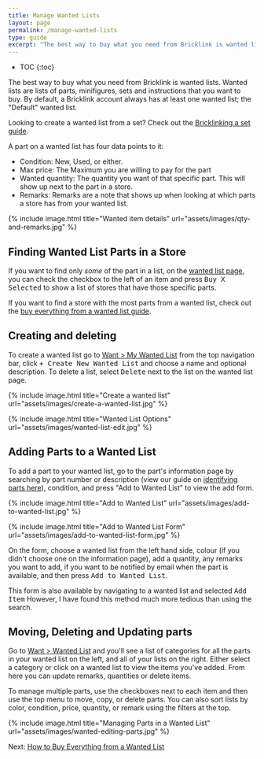 ```yaml
---
title: Manage Wanted Lists
layout: page
permalink: /manage-wanted-lists
type: guide
excerpt: "The best way to buy what you need from Bricklink is wanted lists. Wanted lists are lists of parts, minifigures, sets and instructions that you want to buy."
---
```


* TOC
{:toc}

The best way to buy what you need from Bricklink is wanted lists. Wanted lists are lists of parts, minifigures, sets and instructions that you want to buy. By default, a Bricklink account always has at least one wanted list; the "Default" wanted list.

<div class="alert alert-warning">
Looking to create a wanted list from a set? Check out the <a class="alert-link" href="/find-a-store-wanted-list">Bricklinking a set guide</a>.
</div>

A part on a wanted list has four data points to it:

- Condition: New, Used, or either.
- Max price: The Maximum you are willing to pay for the part
- Wanted quantity: The quantity you want of that specific part. This will show up next to the part in a store.
- Remarks: Remarks are a note that shows up when looking at which parts a store has from your wanted list.

{% include image.html
    title="Wanted item details"
    url="assets/images/qty-and-remarks.jpg"
%}

## Finding Wanted List Parts in a Store

If you want to find only *some* of the part in a list, on the [wanted list page](http://www.bricklink.com/wantedView.asp), you can check the checkbox to the left of an item and press <kbd>Buy X Selected</kbd> to show a list of stores that have those specific parts.

<div class="alert alert-warning">
If you want to find a store with the most parts from a wanted list, check out the <a class="alert-link" href="/find-store-with-the-most-parts-wanted-list">buy everything from a wanted list guide</a>.
</div>

## Creating and deleting

To create a wanted list go to [Want > My Wanted List](https://www.bricklink.com/v2/wanted/list.page) from the top navigation bar, click <kbd>+ Create New Wanted List</kbd> and choose a name and optional description. To delete a list, select <kbd>Delete</kbd> next to the list on the wanted list page.

{% include image.html
    title="Create a wanted list"
    url="assets/images/create-a-wanted-list.jpg"
%}

{% include image.html
    title="Wanted List Options"
    url="assets/images/wanted-list-edit.jpg"
%}

## Adding Parts to a Wanted List

To add a part to your wanted list, go to the part's information page by searching by part number or description (view our guide on [identifying parts here](/how-to-identify-parts)), condition, and press "Add to Wanted List" to view the add form.

{% include image.html
    title="Add to Wanted List"
    url="assets/images/add-to-wanted-list.jpg"
%}

{% include image.html
    title="Add to Wanted List Form"
    url="assets/images/add-to-wanted-list-form.jpg"
%}

On the form, choose a wanted list from the left hand side, colour (if you didn't choose one on the information page), add a quantity, any remarks you want to add, if you want to be notified by email when the part is available, and then press <kbd>Add to Wanted List</kbd>.

<div class="alert alert-warning">
This form is also available by navigating to a wanted list and selected <kbd>Add Item</kbd> However, I have found this method much more tedious than using the search.
</div>

## Moving, Deleting and Updating parts

Go to [Want > Wanted List](https://www.bricklink.com/v2/wanted/list.page) and you'll see a list of categories for all the parts in your wanted list on the left, and all of your lists on the right. Either select a category or click on a wanted list to view the items you've added. From here you can update remarks, quantities or delete items.

To manage multiple parts, use the checkboxes next to each item and then use the top menu to move, copy, or delete parts. You can also sort lists by color, condition, price, quantity, or remark using the filters at the top.

{% include image.html
    title="Managing Parts in a Wanted List"
    url="assets/images/wanted-editing-parts.jpg"
%}

<span class="label label-next">Next:</span> <a href="/find-store-with-the-most-parts-wanted-list">How to Buy Everything from a Wanted List</a>
